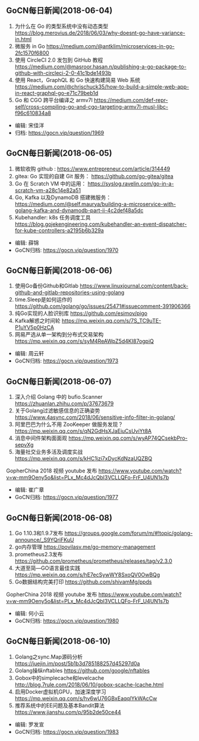 ## GoCN每日新闻(2018-06-04)

1. 为什么在 Go 的类型系统中没有动态类型 https://blog.merovius.de/2018/06/03/why-doesnt-go-have-variance-in.html
2. 微服务 in Go https://medium.com/@antklim/microservices-in-go-2fc1570f6800
3. 使用 CircleCI 2.0 发包到 GitHub 教程
https://medium.com/@masroor.hasan.n/publishing-a-go-package-to-github-with-circleci-2-0-41c1bde1493b
4. 使用 React，GraphQL 和 Go 快速构建简易 Web 系统 https://medium.com/@chrischuck35/how-to-build-a-simple-web-app-in-react-graphql-go-e71c79beb1d
5. Go 和 CGO 跨平台编译之 armv7l https://medium.com/def-repr-self/cross-compiling-go-and-cgo-targeting-armv7l-musl-libc-f96c610834a8

* 编辑: 宋佳洋   
* 归档: https://gocn.vip/question/1969


## GoCN每日新闻(2018-06-05)

1. 微软收购 github : https://www.entrepreneur.com/article/314449
2. gitea: Go 实现的自建 Git 服务： https://github.com/go-gitea/gitea
3. Go 在 Scratch VM 中的运用： https://syslog.ravelin.com/go-in-a-scratch-vm-a28c14e82a51
5. Go, Kafka 以及DynamoDB 搭建微服务： https://medium.com/@self.maurya/building-a-microservice-with-golang-kafka-and-dynamodb-part-ii-4c2def48a5dc
5. Kubehandler: k8s 任务调度工具  https://blog.gojekengineering.com/kubehandler-an-event-dispatcher-for-kube-controllers-a2195b6b329a


* 编辑: 薛锦
* GoCN归档:  https://gocn.vip/question/1970

## GoCN每日新闻(2018-06-06)

1. 使用Go备份Github和Gitlab https://www.linuxjournal.com/content/back-github-and-gitlab-repositories-using-golang
2. time.Sleep是如何运作的 https://github.com/golang/go/issues/25471#issuecomment-391906366 
3. 纯Go实现的人脸识别库 https://github.com/esimov/pigo
4. Kafka解惑之时间轮 https://mp.weixin.qq.com/s/7S_TC9uTE-P1uYV5p0HzCA
5. 网易严选从单一架构到分布式交易架构 https://mp.weixin.qq.com/s/syM4ReAWpZ5d4KI87ogpiQ


* 编辑: 周云轩
* GoCN归档:  https://gocn.vip/question/1973

## GoCN每日新闻(2018-06-07)

1. 深入介绍 Golang 中的 bufio.Scanner https://zhuanlan.zhihu.com/p/37673679
2. 关于Golang过滤敏感信息的正确姿势 https://www.4async.com/2018/06/sensitive-info-filter-in-golang/
3. 阿里巴巴为什么不用 ZooKeeper 做服务发现？https://mp.weixin.qq.com/s/qN2GdHsXJaEiuCsUviYt8A
4. 消息中间件架构面面观 https://mp.weixin.qq.com/s/wyAP74QCsekbPro-sepvXg
5. 海量社交业务多活及调度实战 https://mp.weixin.qq.com/s/kHC1jzi7xDycKdNzaUQZBQ

GopherChina 2018 视频 youtube 发布 https://www.youtube.com/watch?v=w-mm9Oeny5o&list=PLx_Mc4dJcQbl3VCLLQFo-FrF_U4UN1s7b

* 编辑: 崔广章
* GoCN归档: https://gocn.vip/question/1977

## GoCN每日新闻(2018-06-08)

1. Go 1.10.3和1.9.7发布 https://groups.google.com/forum/m/#!topic/golang-announce/_S9YQriFKuU
2. go内存管理 https://povilasv.me/go-memory-management
3. prometheus2.3发布 https://github.com/prometheus/prometheus/releases/tag/v2.3.0
4. 大道至简—GO语言最佳实践 https://mp.weixin.qq.com/s/hE7ecSywWY8SxoQV0OwBQg
5. Go数据结构完美打印 https://github.com/shivamMg/ppds

GopherChina 2018 视频 youtube 发布 https://www.youtube.com/watch?v=w-mm9Oeny5o&list=PLx_Mc4dJcQbl3VCLLQFo-FrF_U4UN1s7b

* 编辑: 何小云
* GoCN归档: https://gocn.vip/question/1980

## GoCN每日新闻(2018-06-10)

1. Golang之sync.Map源码分析 https://juejin.im/post/5b1b3d785188257d45297d0a
2. Golang操纵nftables https://github.com/google/nftables
3. Gobox中的simplecache和levelcache http://blog.7rule.com/2018/06/10/gobox-scache-lcache.html
4. 启用Docker虚拟机GPU，加速深度学习 https://mp.weixin.qq.com/s/hv6wU76GBxEaqqlYkWAcCw
5. 推荐系统中的EE问题及基本Bandit算法 https://www.jianshu.com/p/95b2de50ce44

* 编辑: 罗发宣
* GoCN归档: https://gocn.vip/question/1983
